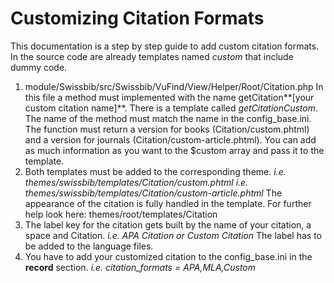 # Customizing Citation Formats

This documentation is a step by step guide to add custom citation formats.
In the source code are already templates named *custom* that include dummy code.

1. module/Swissbib/src/Swissbib/VuFind/View/Helper/Root/Citation.php
   In this file a method must implemented with the name getCitation**[your custom citation name]**. There is a template called *getCitationCustom*.
   The name of the method must match the name in the config_base.ini.
   The function must return a version for books (Citation/custom.phtml) and a version for journals (Citation/custom-article.phtml).
   You can add as much information as you want to the $custom array and pass it to the template.
2. Both templates must be added to the corresponding theme.
   *i.e. themes/swissbib/templates/Citation/custom.phtml*
   *i.e. themes/swissbib/templates/Citation/custom-article.phtml*
   The appearance of the citation is fully handled in the template. For further help look here: themes/root/templates/Citation
3. The label key for the citation gets built by the name of your citation, a space and Citation.
   *i.e. APA Citation or Custom Citation*
   The label has to be added to the language files.
4. You have to add your customized citation to the config_base.ini in the **record** section.
   *i.e. citation_formats = APA,MLA,Custom*
